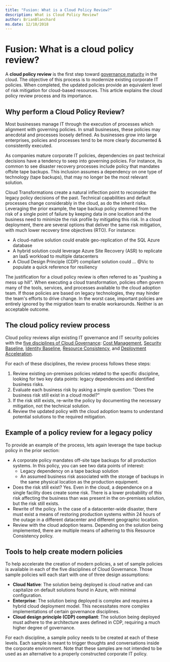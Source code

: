```yaml
---
title: "Fusion: What is a Cloud Policy Review?"
description: What is Cloud Policy Review?
author: BrianBlanchard
ms.date: 12/10/2018
---
```


<!-- markdownlint-disable MD026 -->

# Fusion: What is a cloud policy review?

A **cloud policy review** is the first step toward [governance maturity](../overview.md) in the cloud. The objective of this process is to modernize existing corporate IT policies. When completed, the updated policies provide an equivalent level of risk mitigation for cloud-based resources. This article explains the cloud policy review process and its importance.

## Why perform a Cloud Policy Review?

Most businesses manage IT through the execution of processes which alignment with governing policies. In small businesses, these policies may anecdotal and processes loosely defined. As businesses grow into large enterprises, policies and processes tend to be more clearly documented & consistently executed.

As companies mature corporate IT policies, dependencies on past technical decisions have a tendency to seep into governing policies. For instance, its common to see disaster recovery processes include policy that mandates offsite tape backups. This inclusion assumes a dependency on one type of technology (tape backups), that may no longer be the most relevant solution.

Cloud Transformations create a natural inflection point to reconsider the legacy policy decisions of the past. Technical capabilities and default processes change considerably in the cloud, as do the inherit risks. Leveraging the prior example, the tape backup policy stemmed from the risk of a single point of failure by keeping data in one location and the business need to minimize the risk profile by mitigating this risk. In a cloud deployment, there are several options that deliver the same risk mitigation, with much lower recovery time objectives (RTO). For instance:

- A cloud-native solution could enable geo-replication of the SQL Azure database
- A hybrid solution could leverage Azure Site Recovery (ASR) to replicate an IaaS workload to multiple datacenters
- A Cloud Design Principle (CDP) compliant solution could ... @Vic to populate a quick reference for resiliency

The justification for a cloud policy review is often referred to as "pushing a mess up hill". When executing a cloud transformation, policies often govern many of the tools, services, and processes available to the cloud adoption team. If those policies are based on legacy technologies, they may hinder the team's efforts to drive change. In the worst case, important policies are entirely ignored by the migration team to enable workarounds. Neither is an acceptable outcome.

## The cloud policy review process

Cloud policy reviews align existing IT governance and IT security policies with the [five disciplines of Cloud Governance](../overview.md): [Cost Management](../cost-management/overview.md), [Security Baseline](../security-baseline/overview.md), [Identity Baseline](../identity-baseline/overview.md), [Resource Consistency](../resource-consistency/overview.md), and [Deployment Acceleration](../deployment-acceleration/overview.md).

For each of these disciplines, the review process follows these steps:

1. Review existing on-premises policies related to the specific discipline, looking for two key data points: legacy dependencies and identified business risks.
2. Evaluate each business risk by asking a simple question: "Does the business risk still exist in a cloud model?"
3. If the risk still exists, re-write the policy by documenting the necessary mitigation, not the technical solution.
4. Review the updated policy with the cloud adoption teams to understand potential solutions to the required mitigation.

## Example of a policy review for a legacy policy

To provide an example of the process, lets again leverage the tape backup policy in the prior section:

- A corporate policy mandates off-site tape backups for all production systems. In this policy, you can see two data points of interest:
  - Legacy dependency on a tape backup solution
  - An assumed business risk associated with the storage of backups in the same physical location as the production equipment.
- Does the risk still exist? Yes. Even in the cloud, a dependence on a single facility does create some risk. There is a lower probability of this risk affecting the business than was present in the on-premises solution, but the risk still exists.
- Rewrite of the policy. In the case of a datacenter-wide disaster, there must exist a means of restoring production systems within 24 hours of the outage in a different datacenter and different geographic location.
- Review with the cloud adoption teams. Depending on the solution being implemented, there are multiple means of adhering to this Resource Consistency policy.

## Tools to help create modern policies

To help accelerate the creation of modern policies, a set of sample policies is available in each of the five disciplines of Cloud Governance. Those sample policies will each start with one of three design assumptions:

- **Cloud Native**: The solution being deployed is cloud native and can capitalize on default solutions found in Azure, with minimal configuration.
- **Enterprise**: The solution being deployed is complex and requires a hybrid cloud deployment model. This necessitates more complex implementations of certain governance disciplines.
- **Cloud design principle (CDP) compliant**: The solution being deployed must adhere to the architecture axes defined in CDP, requiring a much higher degree of governance.  

For each discipline, a sample policy needs to be created at each of these levels. Each sample is meant to trigger thoughts and conversations inside the corporate environment. Note that these samples are not intended to be used as an alternative to a properly constructed corporate IT policy.
